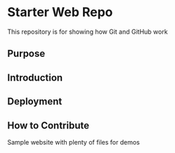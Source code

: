 # Starter Web Repo

This repository is for showing how Git and GitHub work

## Purpose

## Introduction

## Deployment

## How to Contribute

Sample website with plenty of files for demos
